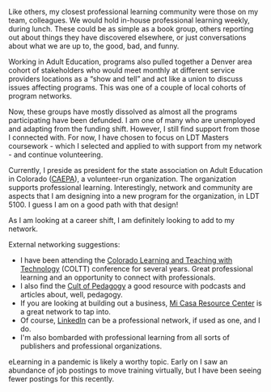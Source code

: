 ---
---

Like others, my closest professional learning community were those on my team, colleagues. We would hold in-house professional learning weekly, during lunch. These could be as simple as a book group, others reporting out about things they have discovered elsewhere, or just conversations about what we are up to, the good, bad, and funny.

Working in Adult Education, programs also pulled together a Denver area cohort of stakeholders who would meet monthly at different service providers locations as a “show and tell” and act like a union to discuss issues affecting programs. This was one of a couple of local cohorts of program networks.

Now, these groups have mostly dissolved as almost all the programs participating have been defunded. I am one of many who are unemployed and adapting from the funding shift. However, I still find support from those I connected with. For now, I have chosen to focus on LDT Masters coursework - which I selected and applied to with support from my network - and continue volunteering.

Currently, I preside as president for the state association on Adult Education in Colorado ([CAEPA](https://www.caepa.org/)), a volunteer-run organization. The organization supports professional learning. Interestingly, network and community are aspects that I am designing into a new program for the organization, in LDT 5100. I guess I am on a good path with that design!

As I am looking at a career shift, I am definitely looking to add to my network.

External networking suggestions:

-   I have been attending the [Colorado Learning and Teaching with Technology](https://www.cu.edu/coltt) (COLTT) conference for several years. Great professional learning and an opportunity to connect with professionals.
-   I also find the [Cult of Pedagogy](https://www.cultofpedagogy.com/) a good resource with podcasts and articles about, well, pedagogy.
-   If you are looking at building out a business, [Mi Casa Resource Center](https://micasaresourcecenter.org/) is a great network to tap into.
-   Of course, [LinkedIn](https://www.linkedin.com/in/jason-k-17111717) can be a professional network, if used as one, and I do.
-   I'm also bombarded with professional learning from all sorts of publishers and professional organizations.

eLearning in a pandemic is likely a worthy topic. Early on I saw an abundance of job postings to move training virtually, but I have been seeing fewer postings for this recently.
